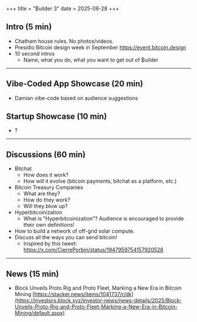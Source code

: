 +++
title = "₿uilder 3"
date = 2025-08-28
+++

## Intro (5 min)

- Chatham house rules. No photos/videos.
- Presidio Bitcoin design week in September https://event.bitcoin.design
- 10 second intros
  - Name, what you do, what you want to get out of ₿uilder

---

## Vibe-Coded App Showcase (20 min)
- Damian vibe-code based on audience suggestions

## Startup Showcase (10 min) 
- ?

---

## Discussions (60 min)

- Bitchat
    - How does it work?
    - How will it evolve (bitcoin payments, bitchat as a platform, etc.)
- Bitcoin Treasury Companies
    - What are they?
    - How do they work?
    - Will they blow up?
- Hyperbitcoinization
    - What is "Hyperbitcoinization"? Audience is encouraged to provide their own definitions!
- How to build a network of off-grid solar compute.
- Discuss all the ways you can send bitcoin!
    - Inspired by this tweet: https://x.com/CierrePorbin/status/1947959754157920528

---

## News (15 min) 

- Block Unveils Proto Rig and Proto Fleet, Marking a New Era in Bitcoin Mining [https://stacker.news/items/1041737/r/dk](https://investors.block.xyz/investor-news/news-details/2025/Block-Unveils-Proto-Rig-and-Proto-Fleet-Marking-a-New-Era-in-Bitcoin-Mining/default.aspx)
